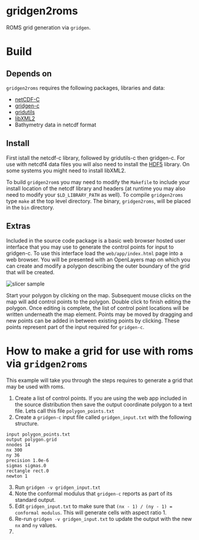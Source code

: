 # gridgen2roms
ROMS grid generation via `gridgen`.

# Build
## Depends on

`gridgen2roms` requires the following packages, libraries and data:

* [netCDF-C](http://www.unidata.ucar.edu/software/netcdf/)
* [gridgen-c](https://github.com/sakov/gridgen-c)
* [gridutils](https://github.com/sakov/gridutils-c)
* [libXML2](http://www.xmlsoft.org/)
* Bathymetry data in netcdf format 

## Install
First istall the netcdf-c library, followed by gridutils-c then gridgen-c. For use with netcdf4 data files you will also need to install the [HDF5](https://www.hdfgroup.org/HDF5/) library. On some systems you might need to install libXML2.

To build `gridgen2rom`s you may need to modify the `Makefile` to include your install location of the netcdf library and headers (at runtime you may also need to modify your `$LD_LIBRARY_PATH` as well). To compile `gridgen2roms` type `make` at the top level directory. The binary, `gridgen2roms`, will be placed in the `bin` directory.

## Extras
Included in the source code package is a basic web browser hosted user interface that you may use to generate the control points for input to gridgen-c. To use this interface load the `web/app/index.html` page into a web browser. You will be presented with an OpenLayers map on which you can create and modify a polygon describing the outer boundary of the grid that will be created.

![slicer sample](https://raw.github.com/freemanjustin/gridgen2roms/master/docs/ol_example.png)

Start your polygon by clicking on the map. Subsequent mouse clicks on the map will add control points to the polygon.
Double click to finish editing the polygon. Once editing is complete, the list of control point locations will be written underneath the map element. Points may be moved by dragging and new points can be added in between existing points by clicking. These points represent part of the input required for `gridgen-c`.


# How to make a grid for use with roms via `gridgen2roms`
This example will take you through the steps requires to generate a grid that may be used with roms.

1. Create a list of control points. If you are using the web app included in the source distribution then save the output coordinate polygon to a text file. Lets call this file `polygon_points.txt`
2. Create a `gridgen-c` input file called `gridgen_input.txt` with the following structure.
```
input polygon_points.txt
output polygon.grid
nnodes 14
nx 300
ny 36
precision 1.0e-6
sigmas sigmas.0
rectangle rect.0
newton 1
```
3. Run `gridgen -v gridgen_input.txt`
4. Note the conformal modulus that `gridgen-c` reports as part of its standard output.
5. Edit `gridgen_input.txt` to make sure that `(nx - 1) / (ny - 1) = conformal modulus`. This will generate cells with aspect ratio 1.
6. Re-run `gridgen -v gridgen_input.txt` to update the output with the new `nx` and `ny` values.
7. 
